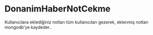 # DonanimHaberNotCekme
Kullanıcılara eklediğiniz notları tüm kullanıcıları gezerek, eklenmiş notları mongodb'ye   kaydeder..
